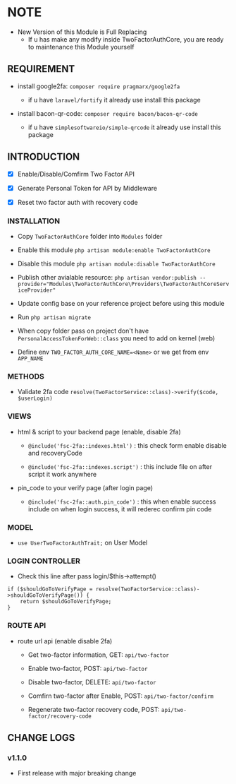 # NOTE

- New Version of this Module is Full Replacing
    - If u has make any modify inside TwoFactorAuthCore, you are ready to maintenance this Module yourself

## REQUIREMENT

- install google2fa: `composer require pragmarx/google2fa`

    - if u have `laravel/fortify` it already use install this package

- install bacon-qr-code: `composer require bacon/bacon-qr-code`

    - if u have `simplesoftwareio/simple-qrcode` it already use install this package

## INTRODUCTION

- [x] Enable/Disable/Comfirm Two Factor API

- [x] Generate Personal Token for API by Middleware

- [x] Reset two factor auth with recovery code

### INSTALLATION

- Copy `TwoFactorAuthCore` folder into `Modules` folder

- Enable this module `php artisan module:enable TwoFactorAuthCore`

- Disable this module `php artisan module:disable TwoFactorAuthCore`

- Publish other avialable resource: `php artisan vendor:publish --provider="Modules\TwoFactorAuthCore\Providers\TwoFactorAuthCoreServiceProvider"`

- Update config base on your reference project before using this module

- Run `php artisan migrate`

- When copy folder pass on project don't have `PersonalAccessTokenForWeb::class` you need to add on kernel (web)

- Define env `TWO_FACTOR_AUTH_CORE_NAME=<Name>` or we get from env `APP_NAME`

### METHODS

- Validate 2fa code `resolve(TwoFactorService::class)->verify($code, $userLogin)`

### VIEWS

- html & script to your backend page (enable, disable 2fa)

    - `@include('fsc-2fa::indexes.html')` : this check form enable disable and recoveryCode 
    
    - `@include('fsc-2fa::indexes.script')` : this include file on after script it work anywhere 

- pin_code to your verify page (after login page) 
    - `@include('fsc-2fa::auth.pin_code')` : this when enable success include on when login success, it will rederec confirm pin code

### MODEL

- `use UserTwoFactorAuthTrait;` on User Model

### LOGIN CONTROLLER

- Check this line after pass login/$this->attempt()

```
if ($shouldGoToVerifyPage = resolve(TwoFactorService::class)->shouldGoToVerifyPage()) {
    return $shouldGoToVerifyPage;
}
```

### ROUTE API

- route url api (enable disable 2fa)

    - Get two-factor information, GET: `api/two-factor`

    - Enable two-factor, POST: `api/two-factor`

    - Disable two-factor, DELETE: `api/two-factor`

    - Comfirn two-factor after Enable, POST: `api/two-factor/confirm`

    - Regenerate two-factor recovery code, POST: `api/two-factor/recovery-code`

## CHANGE LOGS

### v1.1.0

- First release with major breaking change
